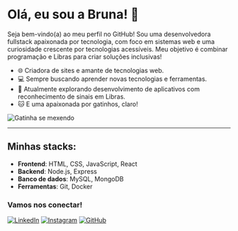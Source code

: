 # Olá, eu sou a Bruna! 👋

Seja bem-vindo(a) ao meu perfil no GitHub! Sou uma desenvolvedora fullstack apaixonada por tecnologia, com foco em sistemas web e uma curiosidade crescente por tecnologias acessíveis. Meu objetivo é combinar programação e Libras para criar soluções inclusivas!

- 🌐 Criadora de sites e amante de tecnologias web.
- 💻 Sempre buscando aprender novas tecnologias e ferramentas.
- 👾 Atualmente explorando desenvolvimento de aplicativos com reconhecimento de sinais em Libras.
- 🐱 E uma apaixonada por gatinhos, claro!

![Gatinha se mexendo](https://media.giphy.com/media/JIX9t2j0ZTN9S/giphy.gif)

---

## Minhas stacks:
- **Frontend**: HTML, CSS, JavaScript, React
- **Backend**: Node.js, Express
- **Banco de dados**: MySQL, MongoDB
- **Ferramentas**: Git, Docker

### Vamos nos conectar!
[![LinkedIn](https://img.shields.io/badge/LinkedIn-000?style=for-the-badge&logo=linkedin&logoColor=white)](https://www.linkedin.com/in/seu-perfil)
[![Instagram](https://img.shields.io/badge/Instagram-000?style=for-the-badge&logo=instagram&logoColor=white)](https://www.instagram.com/seu-usuario)
[![GitHub](https://img.shields.io/badge/GitHub-000?style=for-the-badge&logo=github&logoColor=white)](https://github.com/seu-usuario)
